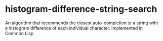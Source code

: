 # histogram-difference-string-search
An algorithm that recommends the closest auto-completion to a string with a histogram difference of each individual character. Implemented in Common Lisp.
